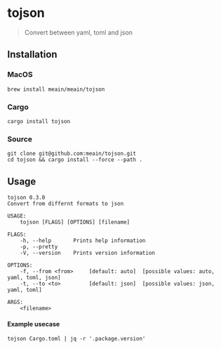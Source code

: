 # tojson

> Convert between yaml, toml and json


## Installation

### MacOS

```
brew install meain/meain/tojson
```

### Cargo

```
cargo install tojson
```

### Source

```
git clone git@github.com:meain/tojson.git
cd tojson && cargo install --force --path .
```

## Usage

```
tojson 0.3.0
Convert from differnt formats to json

USAGE:
    tojson [FLAGS] [OPTIONS] [filename]

FLAGS:
    -h, --help       Prints help information
    -p, --pretty
    -V, --version    Prints version information

OPTIONS:
    -f, --from <from>     [default: auto]  [possible values: auto, yaml, toml, json]
    -t, --to <to>         [default: json]  [possible values: json, yaml, toml]

ARGS:
    <filename>
```

#### Example usecase

```
tojson Cargo.toml | jq -r '.package.version'
```
